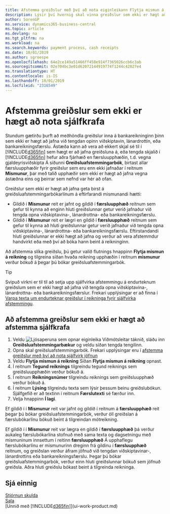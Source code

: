 ```yaml
---
title: Afstemma greiðslur með því að nota eiginleikann Flytja mismun á reikning | Microsoft Docs
description: Lýsir því hvernig skal vinna greiðslur sem ekki er hægt að jafna við skjal, til dæmis þegar gengi gjaldmiðla veldur breytingum á upphæðum.
author: SorenGP
ms.service: dynamics365-business-central
ms.topic: article
ms.devlang: na
ms.tgt_pltfrm: na
ms.workload: na
ms.search.keywords: payment process, cash receipts
ms.date: 10/01/2019
ms.author: sgroespe
ms.openlocfilehash: 64e2ce149a51466ff458e914f7365026ccb6c3ab
ms.sourcegitcommit: 02e704bc3e01d62072144919774f1244c42827e4
ms.translationtype: HT
ms.contentlocale: is-IS
ms.lasthandoff: 10/01/2019
ms.locfileid: "2316549"
---
```

# <a name="reconcile-payments-that-cannot-be-applied-automatically"></a>Afstemma greiðslur sem ekki er hægt að nota sjálfkrafa
Stundum gætirðu þurft að meðhöndla greiðslur inna á bankareikninginn þinn sem ekki er hægt að jafna við tengdan opinn viðskiptavin, lánardrottin, eða bankareikningsfærslu. Ástæða kann að vera að ekkert skjal sé til í [!INCLUDE[d365fin](includes/d365fin_md.md)] sem hægt er að jafna greiðsluna á, eða tengda skjalið í [!INCLUDE[d365fin](includes/d365fin_md.md)] hefur aðra fjárhæð en færsluupphæðin, t.d. vegna gjaldeyrisviðskipta Á síðunni **Greiðsluafstemmingarbók**, birtast allar færsluupphæðir fyrir greiðslur sem eru enn ekki jafnaðar í reitnum **Mismunur**, þar með talið upphæðir sem ekki er hægt að jafna vegna ástæðna eins og þeirrar sem nefnd var hér að ofan.

Greiðslur sem ekki er hægt að jafna geta birst á greiðsluafstemmingarbókarlínum á eftirfarandi mismunandi hætti:

* Gildið í **Mismunur** reit er jafnt og gildið í **færsluupphæð** reitnum sem gefur til kynna að enginn hluti greiðslunnar getur verið jafnaður við tengda opna viðskiptavina-, lánardrottna- eða bankareikningsfærslu.
* Gildið í **Mismunur** reit er lægri en gildið í **færsluupphæð** reitnum sem gefur til kynna að hluti greiðslunnar getur verið jafnaður við tengda opna viðskiptavina-, lánardrottna- eða bankareikningsfærslu. Eftirstandandi hluti greiðslunnar er ekki hægt að jafna og verður að vera afstemmdur handvirkt eða með því að bóka hann beint á reikninginn.

Að afstemma slíka greiðslu, þú getur valið flutnings hnappinn **Flytja mismun á reikning** og tilgreina síðan hvaða reikning upphæðin í reitnum **mismunur** verður bókuð á þegar þú bókar greiðsluafstemmingarbók.

> [!TIP]  
>   Svipuð virkni er til til að setja upp sjálfvirka afstemmingu á endurteknum greiðslum sem er ekki hægt að jafna við tengda opna viðskiptavina-, lánardrottna- eða bankareikningsfærslur. Frekari upplýsingar er að finna í [Varpa texta um endurteknar greiðslur í reikninga fyrir sjálfvirka afstemmingu](receivables-how-map-text-recurring-payments-accounts-auto-reconcilliation.md).

## <a name="to-reconcile-payments-that-cannot-be-applied-automatically"></a>Að afstemma greiðslur sem ekki er hægt að afstemma sjálfkrafa
1. Veldu ![Ljósaperuna sem opnar eiginleika Viðmótsleitar](media/ui-search/search_small.png "Segðu mér hvað þú vilt gera") táknið, sláðu inn **Greiðsluafstemmingarbækur** og veldu síðan tengda tengilinn.
2. Opna skal greiðsluafstemmingarbók. Frekari upplýsingar eru í [afstemma greiðslur með því að nota sjálfvirk jöfnun](receivables-how-reconcile-payments-auto-application.md)
3. Veldu **Flytja mismun á reikning** Síðan **Flytja mismun á reikning** opnast.
4. Í reitnum **Tegund reiknings** tilgreindu tegund reiknings sem greiðsluupphæðin verður bókuð á.
5. Í reitnum **Reikningsnúmer** tilgreindu reiknings sem greiðsluupphæð verður bókuð á.
6. Í reitnum **Lýsing** tilgreindu texta sem lýsir þessum beinu greiðslubókun. Sjálfgefið er að textinn í reitnum **Færslutexti** sé færður inn.
7. Velja hnappinn **Í lagi**.

Ef gildið í í **Mismunur** reit var jafnt og gildið í reitnum á **færsluupphæð** reit þegar þú bókar greiðsluafstemmingarbók, verður öll greiðslan á færslubókarlínu bókuð beint á tilgreindan mótreikning.

Ef gildið í í **Mismunur** reit var lægra en gildið í **færsluupphæð** þá verður aukaleg færslubókarlína stofnuð með sama texta og dagsetningu með mismuninum innsettum í reitinn **færsluupphæð** Á upphaflegu færslubókarlínu er mismunurinn dreginn frá gildinu í **færsluupphæð** reitnum, og greiðslan verður áfram jöfnuð við tengdan viðskiptavinar-, lánardrottins eða bankareikningsfærslu. Þegar þú bókar greiðsluafstemmingarbók, verður einn hluti greiðslunnar bókuð sem jöfnuð greiðsla. Aðra hluti greiðslu bókast beint á tilgreinda reikninga.

## <a name="see-also"></a>Sjá einnig
[Stjórnun skulda](receivables-manage-receivables.md)  
[Sala](sales-manage-sales.md)  
[Unnið með [!INCLUDE[d365fin](includes/d365fin_md.md)]](ui-work-product.md)
